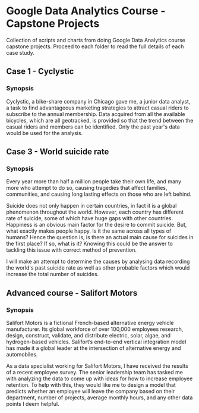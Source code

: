 # Google Data Analytics Course - Capstone Projects

Collection of scripts and charts from doing Google Data Analytics course capstone projects.
Proceed to each folder to read the full details of each case study.

## Case 1 - Cyclystic
### Synopsis

Cyclystic, a bike-share company in Chicago gave me, a junior data analyst, a task to find advantageous marketing strategies to attract casual riders to subscribe to the annual membership. Data acquired from all the available bicycles, which are all geotracked, is provided so that the trend between the casual riders and members can be identified. Only the past year's data would be used for the analysis.


## Case 3 - World suicide rate

### Synopsis

Every year more than half a million people take their own life, and many more who attempt to do so, causing tragedies that affect families, communities, and causing long lasting effects on those who are left behind.

Suicide does not only happen in certain countries, in fact it is a global phenomenon throughout the world. However, each country has different rate of suicide, some of which have huge gaps with other countries. Happiness is an obvious main factor for the desire to commit suicide. But, what exactly makes people happy. Is it the same across all types of humans? Hence the question is, is there an actual main cause for suicides in the first place? If so, what is it? Knowing this could be the answer to tackling this issue with correct method of prevention.

I will make an attempt to determine the causes by analysing data recording the world's past suicide rate as well as other probable factors which would increase the total number of suicides.


## Advanced course - Salifort Motors

### Synopsis

Salifort Motors is a fictional French-based alternative energy vehicle manufacturer. Its global workforce of over 100,000 employees research, design, construct, validate, and distribute electric, solar, algae, and hydrogen-based vehicles. Salifort’s end-to-end vertical integration model has made it a global leader at the intersection of alternative energy and automobiles.        

As a data specialist working for Salifort Motors, I have received the results of a recent employee survey. The senior leadership team has tasked me with analyzing the data to come up with ideas for how to increase employee retention. To help with this, they would like me to design a model that predicts whether an employee will leave the company based on their  department, number of projects, average monthly hours, and any other data points I deem helpful. 
